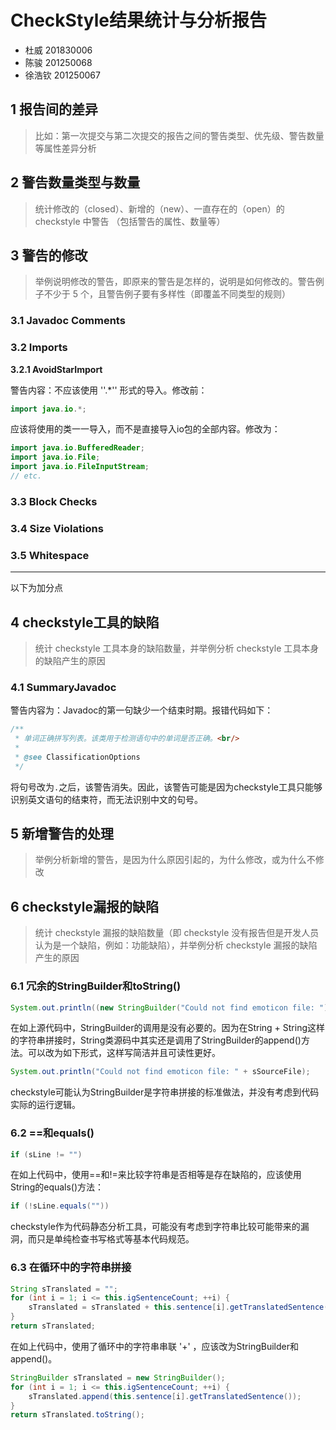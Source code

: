 # CheckStyle结果统计与分析报告

+ 杜威 201830006
+ 陈骏 201250068
+ 徐浩钦 201250067

## 1 报告间的差异

> 比如：第一次提交与第二次提交的报告之间的警告类型、优先级、警告数量等属性差异分析



## 2 警告数量类型与数量

> 统计修改的（closed）、新增的（new）、一直存在的（open）的 checkstyle 中警告 （包括警告的属性、数量等）



## 3 警告的修改

> 举例说明修改的警告，即原来的警告是怎样的，说明是如何修改的。警告例子不少于 5 个，且警告例子要有多样性（即覆盖不同类型的规则）

### 3.1 Javadoc Comments



### 3.2 Imports

**3.2.1 AvoidStarImport**

警告内容：不应该使用 ''.*'' 形式的导入。修改前：

```java
import java.io.*;
```

应该将使用的类一一导入，而不是直接导入io包的全部内容。修改为：

```java
import java.io.BufferedReader;
import java.io.File;
import java.io.FileInputStream;
// etc.
```

### 3.3 Block Checks



### 3.4 Size Violations



### 3.5 Whitespace



---

以下为加分点

## 4 checkstyle工具的缺陷

> 统计 checkstyle 工具本身的缺陷数量，并举例分析 checkstyle 工具本身的缺陷产生的原因

### 4.1 SummaryJavadoc

警告内容为：Javadoc的第一句缺少一个结束时期。报错代码如下：

```java
/**
 * 单词正确拼写列表。该类用于检测语句中的单词是否正确。<br/>
 *
 * @see ClassificationOptions
 */
```

将句号改为`.`之后，该警告消失。因此，该警告可能是因为checkstyle工具只能够识别英文语句的结束符，而无法识别中文的句号。

## 5 新增警告的处理 

> 举例分析新增的警告，是因为什么原因引起的，为什么修改，或为什么不修改



## 6 checkstyle漏报的缺陷

> 统计 checkstyle 漏报的缺陷数量（即 checkstyle 没有报告但是开发人员认为是一个缺陷，例如：功能缺陷），并举例分析 checkstyle 漏报的缺陷产生的原因

### 6.1 冗余的StringBuilder和toString()

```java
System.out.println((new StringBuilder("Could not find emoticon file: ")).append(sSourceFile).toString());
```

在如上源代码中，StringBuilder的调用是没有必要的。因为在String + String这样的字符串拼接时，String类源码中其实还是调用了StringBuilder的append()方法。可以改为如下形式，这样写简洁并且可读性更好。

```java
System.out.println("Could not find emoticon file: " + sSourceFile);
```

checkstyle可能认为StringBuilder是字符串拼接的标准做法，并没有考虑到代码实际的运行逻辑。

### 6.2 ==和equals()

```java
if (sLine != "")
```

在如上代码中，使用==和!=来比较字符串是否相等是存在缺陷的，应该使用String的equals()方法：

```java
if (!sLine.equals(""))
```

checkstyle作为代码静态分析工具，可能没有考虑到字符串比较可能带来的漏洞，而只是单纯检查书写格式等基本代码规范。

### 6.3 在循环中的字符串拼接

```java
String sTranslated = "";
for (int i = 1; i <= this.igSentenceCount; ++i) {
	sTranslated = sTranslated + this.sentence[i].getTranslatedSentence();
}
return sTranslated;
```

在如上代码中，使用了循环中的字符串串联 '+' ，应该改为StringBuilder和append()。

```java
StringBuilder sTranslated = new StringBuilder();
for (int i = 1; i <= this.igSentenceCount; ++i) {
	sTranslated.append(this.sentence[i].getTranslatedSentence());
}
return sTranslated.toString();
```

